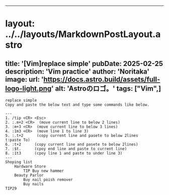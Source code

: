 
---
# layout: ../../layouts/MarkdownPostLayout.astro
title: '[Vim]replace simple'
pubDate: 2025-02-25
description: 'Vim practice'
author: 'Noritaka'
image:
    url: 'https://docs.astro.build/assets/full-logo-light.png'
    alt: 'Astroのロゴ。'
tags: ["Vim",]
---

```
replace simple
Copy and paste the below text and type some commands like below.

---
1. /tip <CR> <Esc>
2. :.m+2 <CR>  (move current line to below 2 lines)
3. :m+3 <CR>  (move current line to below 3 lines)
4. :1m3 <CR>  (move line 1 to line 3)
5. :.t+2      (copy current line and pasete to below 2lines      t:paste To)
6. :t+2      (copy current line and pasete to below 2lines)
7. :$t.      (cpoy end line and paste to current line)
8. :1t3      (cpoy line 1 and paste to under line 3)
---
Shoping list
	Hardware Store
		TIP Buy new hammer
	Beauty Parlor
		Buy nail poish remover
		Buy nails
TIP29
```
